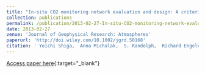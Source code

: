 ```yaml
---
title: "In-situ CO2 monitoring network evaluation and design: A criterion based on atmospheric CO2 variability"
collection: publications
permalink: /publication/2013-02-27-In-situ-CO2-monitoring-network-evaluation-and-design-A-criterion-based-on-atmospheric-CO2-variability
date: 2013-02-27
venue: 'Journal of Geophysical Research: Atmospheres'
paperurl: 'http://doi.wiley.com/10.1002/jgrd.50168'
citation: ' Yoichi Shiga,  Anna Michalak,  S. Randolph,  Richard Engelen, &quot;In-situ CO2 monitoring network evaluation and design: A criterion based on atmospheric CO2 variability.&quot; Journal of Geophysical Research: Atmospheres, 2013.'
---
```

[Access paper here](http://doi.wiley.com/10.1002/jgrd.50168){:target="_blank"}
